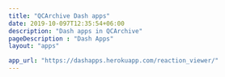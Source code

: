 ```yaml
---
title: "QCArchive Dash apps"
date: 2019-10-097T12:35:54+06:00
description: "Dash apps in QCArchive"
pageDescription : "Dash Apps"
layout: "apps"

app_url: "https://dashapps.herokuapp.com/reaction_viewer/"
---
```

